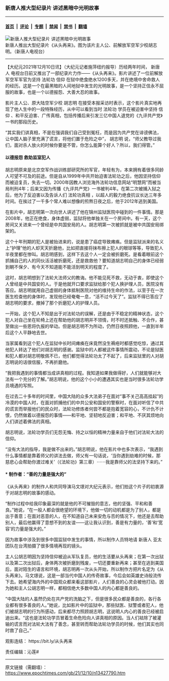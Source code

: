 ### 新唐人推大型纪录片 讲述黑暗中光明故事

---

#### [首页](../../../..?n13427790) &nbsp;|&nbsp; [评论](../../../../../epoch-comment?n13427790) &nbsp;|&nbsp; [专题](../../../../../epoch-special?n13427790) &nbsp;|&nbsp; [禁闻](../../../../../epoch-news?n13427790) &nbsp;|&nbsp; [禁书](../../../../../books?n13427790) &nbsp;|&nbsp; [翻墙](https://github.com/gfw-breaker/nogfw/blob/master/README.md?n13427790)


<div><img alt="新唐人推大型纪录片 讲述黑暗中光明故事" class="attachment-djy_600_400 size-djy_600_400 wp-post-image" src="https://i.epochtimes.com/assets/uploads/2021/12/id13427792-154219-600x400.png"/>
<div class="caption">
 新唐人推出大型纪录片《从头再来》。图为该片主人公、前解放军空军少校胡志明。（新唐人电视台）
</div></div><hr/><div class="post_content" id="artbody" itemprop="articleBody">
 <!-- article content begin -->
 <p>
  【大纪元2021年12月10日讯】（大纪元记者施萍纽约报导）历经两年时间，
  <ok href="https://www.epochtimes.com/gb/tag/%E6%96%B0%E5%94%90%E4%BA%BA.html">
   新唐人
  </ok>
  电视台日前又推出了一部纪录片力作——《从头再来》。影片讲述了一位前解放军空军军官为坚持
  <ok href="https://www.epochtimes.com/gb/tag/%E6%B3%95%E8%BD%AE%E5%8A%9F.html">
   法轮功
  </ok>
  <ok href="https://www.epochtimes.com/gb/tag/%E4%BF%A1%E4%BB%B0.html">
   信仰
  </ok>
  在狱中绝食绝水1200多天，并在绝境中舍命救人的经历。这是一个在最黑暗的人间地狱中发生的光明故事，是一个坚持正信永不屈服的故事，也是一个以德报怨、大善大忍的故事。
 </p>
 <p>
  影片主人公、原大陆空军少校
  <ok href="https://www.epochtimes.com/gb/tag/%E8%83%A1%E5%BF%97%E6%98%8E.html">
   胡志明
  </ok>
  在接受本报采访时表示，这个影片真实地再现了他人生中的一段特殊经历，从中可以看到当时
  <ok href="https://www.epochtimes.com/gb/tag/%E6%B3%95%E8%BD%AE%E5%8A%9F.html">
   法轮功
  </ok>
  学员在被迫害中坚持
  <ok href="https://www.epochtimes.com/gb/tag/%E4%BF%A1%E4%BB%B0.html">
   信仰
  </ok>
  、和平反迫害、广传真相，包括传播后来引发三亿中国人退党的《九评共产党》一书的那段历史。
 </p>
 <p>
  “其实我们讲真相，不是在强调我们自己受到冤枉，而是因为共产党在诽谤佛法，让中国人脑子里充满了谎言，将他们置于危险之中”，
  <ok href="https://www.epochtimes.com/gb/tag/%E8%83%A1%E5%BF%97%E6%98%8E.html">
   胡志明
  </ok>
  说，“师父教导过我们，面对杀人放火的时候你要是不管，你怎么能算个好人？所以，我们得管。”
 </p>
 <div class="video_fit_container">
 </div>
 <h4>
  以德报怨 救助监室犯人
 </h4>
 <p>
  胡志明原来是北京空军作战训练部研究所的军官，年轻有为，本来拥有着很多同龄人可望不可及的前途。但是自从1999年中共开始迫害法轮功之后，他因坚持信仰而被迫复员，失去一切。2000年因教人浏览海外法轮功信息网站“明慧网”而被当局判刑4年；后来又因为传播《九评共产党》一书被判4年。在第二次被捕入狱之后，他为了反迫害以及告诉人们
  <ok href="https://www.epochtimes.com/gb/tag/%E6%B3%95%E8%BD%AE%E5%8A%9F%E7%9C%9F%E7%9B%B8.html">
   法轮功真相
  </ok>
  ，以超人的毅力绝食抗议长达三年多时间。在挨过了一千多个常人难以想像的煎熬日夜之后，他于2012年逃到美国。
 </p>
 <p>
  在影片中，胡志明第一次向世人讲述了他在锦州监狱医院中碰到的一件事情。那是2008年，他正在绝食，身体虚弱，监狱将他单独关在一个房间中。有一天，这个房间又关进来一个曾经是中共国安局的人。胡志明第一次被抓就是被中共国安局绑架的。
 </p>
 <p>
  这个十年刑期的犯人是被抬进来的，说是患了癌症导致瘫痪。但是监狱派来的名义上“护理”他的人却天天折磨他，比如把直接将抹布擦上犯人的眼球等等，导致犯人半夜里都在惨叫。胡志明感到，这样下去这个人一定会被折磨死。是看着眼前这个抓捕自己的人的同伙活活被折磨死，还是救救他？要知道胡志明自己的身体已经弱到朝不保夕、有今天不知道能不能活到明天的程度了。
 </p>
 <p>
  这时，胡志明想到了法轮大法师父的教诲。他不能见死不救，无动于衷，即使这个人曾经是中共国安的人。于是他就开口要求监狱给那个犯人换护理人员，医院没有答应。胡志明就用自己虚弱的身体抵制医院对他的维持生命的作法，以至于在一次医生检查他的身体时，发现他已经奄奄一息，“活不过今天了”。监狱不得已答应了胡志明的要求，撤掉了那个折磨犯人的护理人员。
 </p>
 <p>
  一开始，这个犯人不知是出于对法轮功的误解，还是由于不稳定的精神状态，这个犯人对自己坐在轮椅上还在帮助他的胡志明并不领情，时不时还抵触、不合作，甚至做出一些恩将仇报的举动。但是胡志明不为所动，仍然日夜照顾他，一直到半年后这个人平静地去世。
 </p>
 <p>
  当家属看到这个犯人在监狱中长时间瘫痪在床竟然没生褥疮时都感觉吃惊，通过其他犯人转达了他们对胡志明的感谢。监狱中的人都被这件事情所震动，不论是狱医和犯人都对胡志明敬佩不已，他们都觉得法轮功太了不起了，后来监狱里的人对胡志明说的话很信服，不再折磨他。
 </p>
 <p>
  “我把我遇到的事情都当成讲真相的过程。我知道如果我做得好，人们就能够对大法有一个充分的了解。”胡志明说，他的这个小小的遭遇其实也是当时很多法轮功学员境遇的写照。
 </p>
 <p>
  在过去二十多年的时间里，中国大陆的众多大法弟子在面对“事不关己高高挂起”的冷漠的中国人时，在面对抓捕他们的中共公安和国安的警察时，在面对听信了中共的谎言而举报他们的民众时，法轮功修炼者何尝不都是抱着宽容的心，不计仇不计恨，仍然做着以德报怨的事情——和平地、坚韧地反迫害；和平地、不厌其烦地向人们讲述着佛法的真相。
 </p>
 <p>
  胡志明说，法轮功学员们无怨无悔、持之以恒的精神力量来自于他们对法轮大法的信仰。
 </p>
 <p>
  “没有大法的指导，我是做不出来的。”胡志明说，他在影片中也多次表示，“我遇到什么事情都是靠着师父的讲法去做，师父有一句话说，‘当你遇到劫难的时候，那慈悲心会帮助你渡过难关’（《法轮功》第三章）⋯⋯我是靠师父的法坚持下来的。”
 </p>
 <h4>
  * 制作者：“善的力量是强大的”
 </h4>
 <p>
  《从头再来》的制作人和共同导演马文璟对大纪元表示，他们拍这个片子的初衷源于对胡志明的故事的感动。
 </p>
 <p>
  “制作过程中给我印象最深的就是他的不可摧毁的意志，他的坚强、平和和善良。”她说，“在一般人都会很绝望的环境下，他做一切的动机都是为了别人，都是出于善意；在面对恶意的人，在不知道自己未来安危与否的情况下，他还是去帮助别人，最后他赢得了意想不到的友谊——这让我认识到，善是有力量的，‘善’和‘宽容’的力量是强大的。”
 </p>
 <p>
  因为故事中涉及到很多中国监狱中发生的事情，所以制作人员特地请
  <ok href="https://www.epochtimes.com/gb/tag/%E6%96%B0%E5%94%90%E4%BA%BA.html">
   新唐人
  </ok>
  亚太团队在台湾拍摄了很多情境再现的镜头。
 </p>
 <p>
  主人公胡志明因为坚持信仰被迫从军队复员，他的生活要从头再来；在第一次出狱以及第二次出狱后，身体两次被折磨到残废，一切还要重新再来；甚至在逃到美国后，面对陌生的语言和环境，胡志明再一次从头开始，所以制作方把片名定为《从头再来》。马文璟说，这是一部当代中国人的传奇故事，今后会如英雄史诗般流传下去。她希望海内外的中国观众都来看这部影片，人们善良的心灵会被他打动。因为她和主人公胡志明一样，都相信绝大多数中国人的内心都是善良的。
 </p>
 <p>
  “中国大陆的人虽然仍处在共产党的洗脑之下，但是很多民众都是善良的，各行各业都有很多善良的人。”她说，比如影片中的监狱中，那些狱医、狱警或者犯人，他们被胡志明的行为所感动，后来都尽力照顾胡志明，这说明人内心的善良已经被启迪出来。“这也是法轮功学员冒着生命危险向人讲真相的原因。当人们袪除了被灌输的谎言而对法轮大法有了善念，甚至转而帮助法轮功学员的时候，他们其实也同时救了自己。”
 </p>
 <p>
  观影连结：
  <ok href="https://bit.ly/从头再来">
   https://bit.ly/从头再来
  </ok>
 </p>
 <p>
  责任编辑：沁莲#
 </p>
 <!-- article content end -->
 <div id="below_article_ad">
 </div>
</div>


---

原文链接（需翻墙）：https://www.epochtimes.com/gb/21/12/10/n13427790.htm